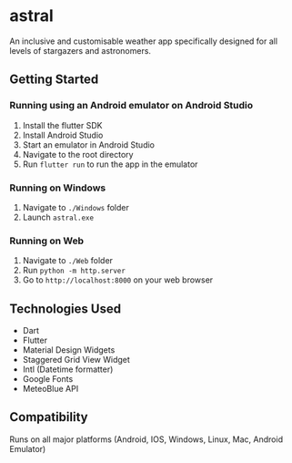 # astral

An inclusive and customisable weather app specifically designed for all levels of stargazers and astronomers.

## Getting Started

### Running using an Android emulator on Android Studio
1. Install the flutter SDK
2. Install Android Studio
3. Start an emulator in Android Studio
4. Navigate to the root directory
4. Run `flutter run` to run the app in the emulator

### Running on Windows
1. Navigate to `./Windows` folder
2. Launch `astral.exe`

### Running on Web
1. Navigate to `./Web` folder
2. Run `python -m http.server` 
2. Go to `http://localhost:8000` on your web browser

## Technologies Used
- Dart
- Flutter
- Material Design Widgets
- Staggered Grid View Widget
- Intl (Datetime formatter)
- Google Fonts
- MeteoBlue API

## Compatibility
Runs on all major platforms (Android, IOS, Windows, Linux, Mac, Android Emulator)
